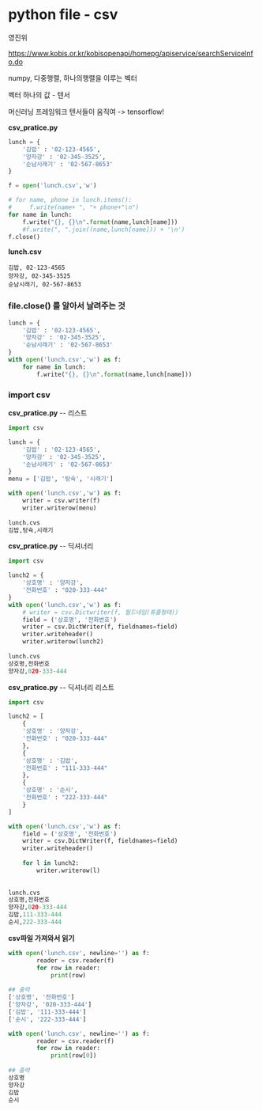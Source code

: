 # python file - csv

영진위

https://www.kobis.or.kr/kobisopenapi/homepg/apiservice/searchServiceInfo.do





numpy, 다중행렬, 하나의행렬을 이루는 벡터

벡터 하나의 값 - 텐서

머신러닝 프레임워크 텐서들이 움직여 -> tensorflow!

**csv_pratice.py**

```python
lunch = {
    '김밥' : '02-123-4565',
    '양자강' : '02-345-3525',
    '순남시래기' : '02-567-8653'
}

f = open('lunch.csv','w')

# for name, phone in lunch.items():
#     f.write(name+ ", "+ phone+"\n")
for name in lunch:
    f.write("{}, {}\n".format(name,lunch[name]))
    #f.write(", ".join((name,lunch[name])) + '\n')
f.close()
```

**lunch.csv**

```
김밥, 02-123-4565
양자강, 02-345-3525
순남시래기, 02-567-8653
```



### file.close() 를 알아서 날려주는 것

```python
lunch = {
    '김밥' : '02-123-4565',
    '양자강' : '02-345-3525',
    '순남시래기' : '02-567-8653'
}
with open('lunch.csv','w') as f:
    for name in lunch:
        f.write("{}, {}\n".format(name,lunch[name]))
```



### import csv

**csv_pratice.py** --  리스트

```python
import csv

lunch = {
    '김밥' : '02-123-4565',
    '양자강' : '02-345-3525',
    '순남시래기' : '02-567-8653'
}
menu = ['김밥', '탕슉', '시래기']

with open('lunch.csv','w') as f:
    writer = csv.writer(f)
    writer.writerow(menu)
    
lunch.cvs 
김밥,탕슉,시래기
```



**csv_pratice.py** --  딕셔너리

```python
import csv

lunch2 = {
    '상호명' : '양자강',
    '전화번호' : "020-333-444"
}
with open('lunch.csv','w') as f:
    # writer = csv.Dictwriter(f, 필드네임(튜플형태))
    field = ('상호명', '전화번호')
    writer = csv.DictWriter(f, fieldnames=field)
    writer.writeheader()
    writer.writerow(lunch2)
    
lunch.cvs 
상호명,전화번호
양자강,020-333-444

```

**csv_pratice.py** --  딕셔너리 리스트

```python
import csv

lunch2 = [
    {
    '상호명' : '양자강',
    '전화번호' : "020-333-444"
    },
    {
    '상호명' : '김밥',
    '전화번호' : "111-333-444"
    },
    {
    '상호명' : '순시',
    '전화번호' : "222-333-444"
    }
]

with open('lunch.csv','w') as f:
    field = ('상호명', '전화번호')
    writer = csv.DictWriter(f, fieldnames=field)
    writer.writeheader()
    
    for l in lunch2:
        writer.writerow(l)
    
    
lunch.cvs 
상호명,전화번호
양자강,020-333-444
김밥,111-333-444
순시,222-333-444

```



**csv파일 가져와서 읽기**

```python
with open('lunch.csv', newline='') as f:
        reader = csv.reader(f)
        for row in reader:
            print(row)
            
## 출력
['상호명', '전화번호']
['양자강', '020-333-444']
['김밥', '111-333-444']
['순시', '222-333-444']

with open('lunch.csv', newline='') as f:
        reader = csv.reader(f)
        for row in reader:
            print(row[0])
            
## 출력
상호명
양자강
김밥
순시
```



































